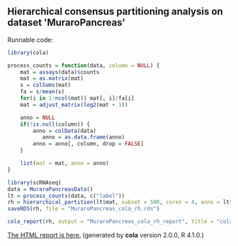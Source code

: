 
## Hierarchical consensus partitioning analysis on dataset 'MuraroPancreas'

Runnable code:

```r
library(cola)

process_counts = function(data, column = NULL) {
    mat = assays(data)$counts
    mat = as.matrix(mat)
    s = colSums(mat)
    fa = s/mean(s)
    for(i in 1:ncol(mat)) mat[, i]/fa[i]
    mat = adjust_matrix(log2(mat + 1))

    anno = NULL
    if(!is.null(column)) {
        anno = colData(data)
           anno = as.data.frame(anno)
        anno = anno[, column, drop = FALSE]
    }

    list(mat = mat, anno = anno)
}

library(scRNAseq)
data = MuraroPancreasData()
lt = process_counts(data, c("label"))
rh = hierarchical_partition(lt$mat, subset = 500, cores = 4, anno = lt$anno)
saveRDS(rh, file = "MuraroPancreas_cola_rh.rds")

cola_report(rh, output = "MuraroPancreas_cola_rh_report", title = "cola Report for Hierarchical Partitioning - 'MuraroPancreas'")
```

[The HTML report is here.](https://cola-rh.github.io/MuraroPancreas/MuraroPancreas_cola_rh_report/cola_hc.html) (generated by __cola__ version 2.0.0, R 4.1.0.)

